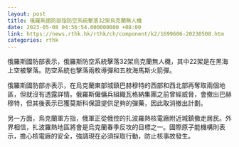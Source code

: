 ```yaml
---
layout: post
title: 俄羅斯國防部指防空系統擊落32架烏克蘭無人機
date: 2023-05-08 04:56:54.000000000 +08:00
link: https://news.rthk.hk/rthk/ch/component/k2/1699606-20230508.htm
categories: rthk
---
```


俄羅斯國防部表示，俄羅斯防空系統擊落32架烏克蘭無人機，其中22架是在黑海上空被擊落。防空系統也擊落兩枚導彈和五枚海馬斯火箭彈。

俄羅斯國防部亦表示，在烏克蘭東部城鎮巴赫穆特的西部和西北部再奪取兩個地區，但就沒有透露詳情。俄羅斯僱傭兵組織瓦格納集團之前曾經威脅，會撤出巴赫穆特，但其後表示已獲莫斯科保證提供足夠的彈藥，因此取消撤出計劃。

另一方面，烏克蘭軍方指，俄軍正從俄控的扎波羅熱核電廠附近城鎮撤走居民。外界相信，扎波羅熱地區將會是烏克蘭春季反攻的目標之一。國際原子能機構則表示，擔心核電廠的安全，強調現在必須採取行動，防止核事故發生。

